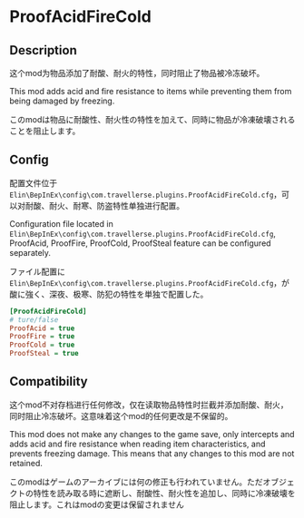 # ProofAcidFireCold

## Description
这个mod为物品添加了耐酸、耐火的特性，同时阻止了物品被冷冻破坏。

This mod adds acid and fire resistance to items while preventing them from being damaged by freezing.

このmodは物品に耐酸性、耐火性の特性を加えて、同時に物品が冷凍破壊されることを阻止します。

## Config
配置文件位于`Elin\BepInEx\config\com.travellerse.plugins.ProofAcidFireCold.cfg`，可以对耐酸、耐火、耐寒、防盗特性单独进行配置。

Configuration file located in `Elin\BepInEx\config\com.travellerse.plugins.ProofAcidFireCold.cfg`, ProofAcid, ProofFire, ProofCold, ProofSteal feature can be configured separately.

ファイル配置に`Elin\BepInEx\config\com.travellerse.plugins.ProofAcidFireCold.cfg`，が酸に強く、深夜、极寒、防犯の特性を単独で配置した。
```ini
[ProofAcidFireCold]
# ture/false
ProofAcid = true
ProofFire = true
ProofCold = true
ProofSteal = true
```

## Compatibility
这个mod不对存档进行任何修改，仅在读取物品特性时拦截并添加耐酸、耐火，同时阻止冷冻破坏。这意味着这个mod的任何更改是不保留的。

This mod does not make any changes to the game save, only intercepts and adds acid and fire resistance when reading item characteristics, and prevents freezing damage. This means that any changes to this mod are not retained.

このmodはゲームのアーカイブには何の修正も行われていません。ただオブジェクトの特性を読み取る時に遮断し、耐酸性、耐火性を追加し、同時に冷凍破壊を阻止します。これはmodの変更は保留されません